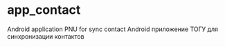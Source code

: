 # app_contact
Android application PNU for sync contact
Android приложение ТОГУ для синхронизации контактов
